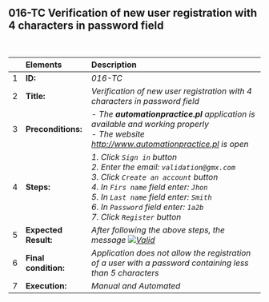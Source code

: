 
##  016-TC Verification of new user registration with 4 characters in password field

<br>

|     | Elements             | Description                                                                               |
| :-- | :------------------- | :---------------------------------------------------------------------------------------- |
| 1   | **ID:**              | _016-TC_                                                                                  |
| 2   | **Title:**           | _Verification of new user registration with 4 characters in password field_                        |
| 3   | **Preconditions:**   | _- The **automationpractice.pl** application is available and working properly <br> - The website http://www.automationpractice.pl is open_ |
| 4   | **Steps:**           | _1. Click `Sign in` button <br> 2. Enter the email: `validation@gmx.com` <br> 3. Click `Create an account` button <br> 4. In `Firs name` field enter: `Jhon` <br> 5. In `Last name` field enter: `Smith` <br> 6. In `Password` field enter: `1a2b` <br> 7. Click `Register` button_ |
| 5   | **Expected Result:** | _After following the above steps, the message [![Valid](https://img.shields.io/badge/There%20is%201%20error-f3515c)](#)_ |
| 6   | **Final condition:** | _Application does not allow the registration of a user with a password containing less than 5 characters_ |
| 7   | **Execution:**       | _Manual and Automated_                                                                    |

